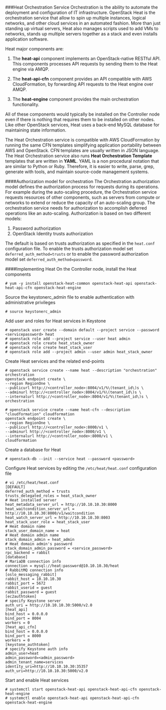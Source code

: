 ###Heat Orchestration Service
Orchestration is the ability to automate the deployment and configuration of IT infrastructure. OpenStack Heat is the orchestration service that allow to spin up multiple instances, logical networks, and other cloud services in an automated fashion. More than just standing up virtual servers, Heat also manages scripts used to add VMs to networks, stands up multiple servers together as a stack and even installs application software.

Heat major components are:

  1. The **heat-api** component implements an OpenStack-native RESTful API. This components processes API requests by sending them to the Heat engine via AMQP.

  2. The **heat-api-cfn** component provides an API compatible with AWS CloudFormation, by forwarding API requests to the Heat engine over AMQP.

  3. The **heat-engine** component provides the main orchestration functionality.

All of these components would typically be installed on the Controller node even if there is nothing that requires them to be installed on other nodes. Like other OpenStack services, Heat uses a back-end MySQL database for maintaining state information.

The Heat Orchestration service is compatible with AWS CloudFormation by running the same CFN templates simplifying application portability between AWS and OpenStack. CFN templates are usually written in JSON language. The Heat Orchestration service also runs **Heat Orchestration Template** templates that are written in **YAML**. YAML is a non procedural notation that are similar to Python or Ruby. Therefore, it is easier to write, parse, grep, generate with tools, and maintain source-code management systems.

####Authorization model for orchestration
The Orchestration authorization model defines the authorization process for requests during its operations. For example during the auto-scaling procedure, the Orchestration service requests resources of other components, such as servers from compute or networks to extend or reduce the capacity of an auto-scaling group. The orchestration service needs for authorization to accomplish deferred operations like an auto-scaling. Authorization is based on two different models:

  1. Password authorization
  2. OpenStack Identity trusts authorization

The default is based on trusts authorization as specified in the ``heat.conf`` configuration file. To enable the trusts authorization model set ``deferred_auth_method=trusts`` or to enable the password authorization model set ``deferred_auth_method=password``.

####Implementing Heat
On the Controller node, install the Heat components

    # yum -y install openstack-heat-common openstack-heat-api openstack-heat-api-cfn openstack-heat-engine

Source the keystonerc_admin file to enable authentication with administrative privileges

    # source keystonerc_admin

Add user and roles for Heat services in Keystone

    # openstack user create --domain default --project service --password <servicepassword> heat
    # openstack role add --project service --user heat admin
    # openstack role create heat_stack_owner
    # openstack role create heat_stack_user
    # openstack role add --project admin --user admin heat_stack_owner

Create Heat services and the related end-points

    # openstack service create --name heat --description "orchestration" orchestration
    openstack endpoint create \
    --region RegionOne \
    --publicurl http://<controller_node>:8004/v1/%\(tenant_id\)s \
    --adminurl http://<controller_node>:8004/v1/%\(tenant_id\)s \
    --internalurl http://<controller_node>:8004/v1/%\(tenant_id\)s \
    orchestration

    # openstack service create --name heat-cfn --description "cloudformation" cloudformation
    openstack endpoint create \
    --region RegionOne \
    --publicurl http://<controller_node>:8000/v1 \
    --adminurl http://<controller_node>:8000/v1 \
    --internalurl http://<controller_node>:8000/v1 \
    cloudformation

Create a database for Heat 

    # openstack-db --init --service heat --password <password>

Configure Heat services by editing the ``/etc/heat/heat.conf`` configuration file

    # vi /etc/heat/heat.conf
    [DEFAULT]
    deferred_auth_method = trusts
    trusts_delegated_roles = heat_stack_owner
    # Heat installed server
    heat_metadata_server_url = http://10.10.10.30:8000
    heat_waitcondition_server_url = http://10.10.10.30:8000/v1/waitcondition
    heat_watch_server_url = http://10.10.10.30:8003
    heat_stack_user_role = heat_stack_user
    # Heat domain name
    stack_user_domain_name = heat
    # Heat domain admin name
    stack_domain_admin = heat_admin
    # Heat domain admin's password
    stack_domain_admin_password = <service_password>
    rpc_backend = rabbit
    [database]
    # MariaDB connection info
    connection = mysql://heat:password@10.10.10.30/heat
    # RabbitMQ connection info
    [oslo_messaging_rabbit]
    rabbit_host = 10.10.10.30
    rabbit_port = 5672
    rabbit_userid = guest
    rabbit_password = guest
    [ec2authtoken]
    # specify Keystone server
    auth_uri = http://10.10.10.30:5000/v2.0
    [heat_api]
    bind_host = 0.0.0.0
    bind_port = 8004
    workers = 0
    [heat_api_cfn]
    bind_host = 0.0.0.0
    bind_port = 8000
    workers = 0
    [keystone_authtoken]
    # specify Keystone auth info
    admin_user=heat
    admin_password=<admin_password>
    admin_tenant_name=services
    identity_uri=http://10.10.10.30:35357
    auth_uri=http://10.10.10.30:5000/v2.0

Start and enable Heat services

    # systemctl start openstack-heat-api openstack-heat-api-cfn openstack-heat-engine 
    # systemctl enable openstack-heat-api openstack-heat-api-cfn openstack-heat-engine 
